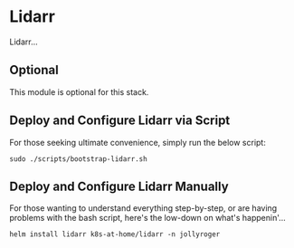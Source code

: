 # Lidarr

Lidarr...

## Optional

This module is optional for this stack.

## Deploy and Configure Lidarr via Script

For those seeking ultimate convenience, simply run the below script:

```shell
sudo ./scripts/bootstrap-lidarr.sh
```

## Deploy and Configure Lidarr Manually

For those wanting to understand everything step-by-step, or are having problems with the bash script, here's the low-down on what's happenin'...

```shell
helm install lidarr k8s-at-home/lidarr -n jollyroger
```
